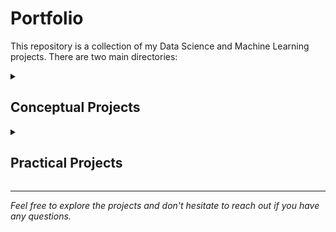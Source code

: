 # Portfolio

This repository is a collection of my Data Science and Machine Learning projects. There are two main directories:

<details>
  <summary><h2>Conceptual Projects</h2></summary>

  The Conceptual Projects directory contains several machine learning projects that I've built from scratch. The following algorithms are included:  
  - Linear Regression
  - Logistic Regression
  - K Nearest Neighbors
  <details>
    <summary><h3>Sample Images</h3></summary>

    <h4>Linear Regression Models Comparison</h4>
    
    ![Models Comparison](Portfolio/images/Scratch%20vs%20SKLearn%20models.jpg)

    <img src="Portfolio/images/Scratch%20vs%20SKLearn%20models.jpg" alt="Models Comparison">

    <img src="Portfolio/images/Scratch%20vs%20SKlearn%20r2%20and%20mae.jpg" alt="Model Scores Compared">

    <img src="Portfolio/Conceptual Projects/linear_regression/images/Scratch%20and%20SKLEARN%20overlaid.jpg" alt="Models Overlaid">

    <img src="Portfolio/Conceptual Projects/k_nearest_neighbors/sample.png" alt="KNN Sample">
  </details>
</details>
 
<details>
  <summary><h2>Practical Projects</h2></summary>

  The Practical Projects directory contains projects that apply the technical knowledge demonstrated in the Skills_Showcase. Projects include:
  - Color Palette Extractor
  - Famous Paintings Color Data 

</details>

---

_Feel free to explore the projects and don't hesitate to reach out if you have any questions._
